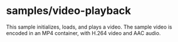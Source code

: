 # samples/video-playback

This sample initializes, loads, and plays a video. The sample video is encoded in an MP4 container, with H.264 video and AAC audio.
